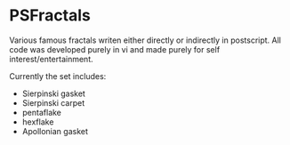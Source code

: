 # PSFractals

Various famous fractals writen either directly or indirectly in postscript.  All code was developed purely in vi and made purely for self interest/entertainment.  

Currently the set includes:
* Sierpinski gasket
* Sierpinski carpet
* pentaflake
* hexflake
* Apollonian gasket
